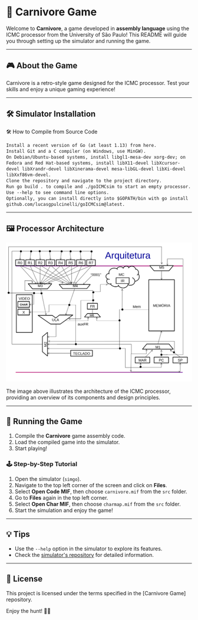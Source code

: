 # 🌸 Carnivore Game

Welcome to **Carnivore**, a game developed in **assembly language** using the ICMC processor from the University of São Paulo! This README will guide you through setting up the simulator and running the game.

---

## 🎮 About the Game

Carnivore is a retro-style game designed for the ICMC processor. Test your skills and enjoy a unique gaming experience!

---

## 🛠️ Simulator Installation

🛠️ How to Compile from Source Code

    Install a recent version of Go (at least 1.13) from here.
    Install Git and a C compiler (on Windows, use MinGW).
    On Debian/Ubuntu-based systems, install libgl1-mesa-dev xorg-dev; on Fedora and Red Hat-based systems, install libX11-devel libXcursor-devel libXrandr-devel libXinerama-devel mesa-libGL-devel libXi-devel libXxf86vm-devel.
    Clone the repository and navigate to the project directory.
    Run go build . to compile and ./goICMCsim to start an empty processor. Use --help to see command line options.
    Optionally, you can install directly into $GOPATH/bin with go install github.com/lucasgpulcinelli/goICMCsim@latest.

---

## 🖼️ Processor Architecture

![Processor Architecture](architecture.png)

The image above illustrates the architecture of the ICMC processor, providing an overview of its components and design principles.

---

## 🚀 Running the Game

1. Compile the **Carnivore** game assembly code.
2. Load the compiled game into the simulator.
3. Start playing!

### 🕹️ Step-by-Step Tutorial

1. Open the simulator (`simgo`).
2. Navigate to the top left corner of the screen and click on **Files**.
3. Select **Open Code MIF**, then choose `carnivore.mif` from the `src` folder.
4. Go to **Files** again in the top left corner.
5. Select **Open Char MIF**, then choose `charmap.mif` from the `src` folder.
6. Start the simulation and enjoy the game!

---

## 💡 Tips

- Use the `--help` option in the simulator to explore its features.
- Check the [simulator's repository](https://github.com/lucasgpulcinelli/goICMCsim/tree/v1.1) for detailed information.

---

## 📄 License

This project is licensed under the terms specified in the [Carnivore Game] repository.

Enjoy the hunt! 🌱🎯

